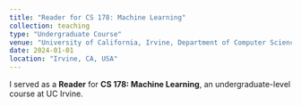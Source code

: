 ```yaml
---
title: "Reader for CS 178: Machine Learning"
collection: teaching
type: "Undergraduate Course"
venue: "University of California, Irvine, Department of Computer Science"
date: 2024-01-01
location: "Irvine, CA, USA"
---
```


I served as a **Reader** for **CS 178: Machine Learning**, an undergraduate-level course at UC Irvine.

